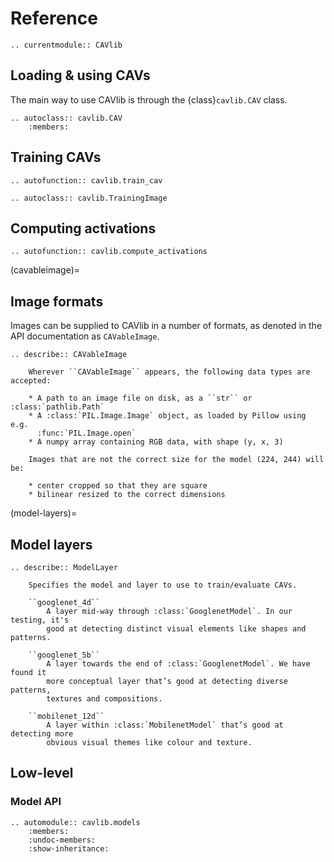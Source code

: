 # Reference

```{eval-rst}
.. currentmodule:: CAVlib
```

## Loading & using CAVs

The main way to use CAVlib is through the {class}`cavlib.CAV` class.

```{eval-rst}
.. autoclass:: cavlib.CAV
    :members:
```

## Training CAVs

```{eval-rst}
.. autofunction:: cavlib.train_cav

.. autoclass:: cavlib.TrainingImage
```

## Computing activations

```{eval-rst}
.. autofunction:: cavlib.compute_activations
```

(cavableimage)=

## Image formats

Images can be supplied to CAVlib in a number of formats, as denoted in the API
documentation as `CAVableImage`.

```{eval-rst}
.. describe:: CAVableImage

    Wherever ``CAVableImage`` appears, the following data types are accepted:

    * A path to an image file on disk, as a ``str`` or :class:`pathlib.Path`
    * A :class:`PIL.Image.Image` object, as loaded by Pillow using e.g.
      :func:`PIL.Image.open`
    * A numpy array containing RGB data, with shape (y, x, 3)

    Images that are not the correct size for the model (224, 244) will be:

    * center cropped so that they are square
    * bilinear resized to the correct dimensions
```

(model-layers)=

## Model layers

```{eval-rst}
.. describe:: ModelLayer

    Specifies the model and layer to use to train/evaluate CAVs.

    ``googlenet_4d``
        A layer mid-way through :class:`GooglenetModel`. In our testing, it's
        good at detecting distinct visual elements like shapes and patterns.

    ``googlenet_5b``
        A layer towards the end of :class:`GooglenetModel`. We have found it
        more conceptual layer that’s good at detecting diverse patterns,
        textures and compositions.

    ``mobilenet_12d``
        A layer within :class:`MobilenetModel` that’s good at detecting more
        obvious visual themes like colour and texture.
```

## Low-level

### Model API

```{eval-rst}
.. automodule:: cavlib.models
    :members:
    :undoc-members:
    :show-inheritance:
```
